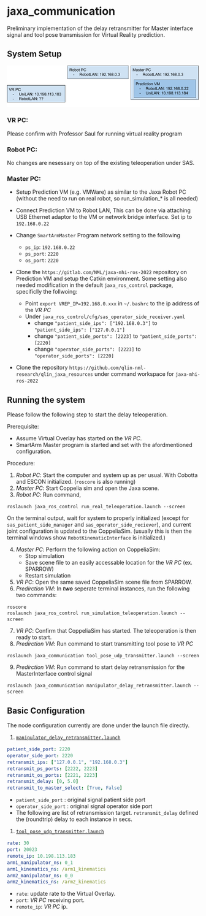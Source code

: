 # jaxa_communication
Preliminary implementation of the delay retransmitter for Master interface signal and tool pose transmission for Virtual Reality prediction.


## System Setup

![System Setup](../docs/images/delay_teleop_framework.png)

### VR PC: 
Please confirm with Professor Saul for running virtual reality program

### Robot PC: 
No changes are nesessary on top of the existing teleoperation under SAS.

### Master PC:

- Setup Prediction VM (e.g. VMWare) as similar to the Jaxa Robot PC (without the need to run on real robot, so run_simulation_* is all needed)
- Connect Prediction VM to Robot LAN, This can be done via attaching USB Ethernet adaptor to the VM or network bridge interface. Set ip to `192.168.0.22`
- Change `SmartArmMaster` Program network setting to the following
  - `ps_ip`: `192.168.0.22`
  - `ps_port`: `2220`
  - `os_port`: `2220`
- Clone the `https://gitlab.com/NML/jaxa-mhi-ros-2022` repository on Prediction VM and setup the Catkin environment. Some setting also needed modification in the default `jaxa_ros_control` package, specificlly the follwoing:
  - Point `export VREP_IP=192.168.0.xxx` in `~/.bashrc` to the ip address of the *VR PC*
  - Under `jaxa_ros_control/cfg/sas_operator_side_receiver.yaml`
    - change `"patient_side_ips": ["192.168.0.3"]` to `"patient_side_ips": ["127.0.0.1"]`
    - change `"patient_side_ports": [2223]` to `"patient_side_ports": [2220]`
    - change `"operator_side_ports": [2223]` to `"operator_side_ports": [2220]`

- Clone the repository `https://github.com/qlin-nml-research/qlin_jaxa_resources` under command workspace for `jaxa-mhi-ros-2022`


## Running the system

Please follow the following step to start the delay teleoperation.

Prerequisite: 
- Assume Virtual Overlay has started on the *VR PC*.
- SmartArm Master program is started and set with the afordmentioned configuration.

Procedure:
1. *Robot PC*: Start the computer and system up as per usual. With Cobotta and ESCON initialized. (`roscore` is also running)
2. *Master PC*: Start Coppelia sim and open the Jaxa scene.
3. *Robot PC*: Run command,
```shell
roslaunch jaxa_ros_control run_real_teleoperation.launch --screen
```
On the terminal output, wait for system to properly initialized (except for `sas_patient_side_manager` and `sas_operator_side_reciever`), and current joint configuration is updated to the CoppeliaSim. (usually this is then the terminal windows show `RobotKinematicInterface` is initialized.)

4. *Master PC*: Perform the following action on CoppeliaSim:
   - Stop simulation
   - Save scene file to an easily accessable location for the *VR PC* (ex. SPARROW)
   - Restart simulation
5. *VR PC*: Open the same saved CoppeliaSim scene file from SPARROW.
6. *Predirction VM*: In ***two*** seperate terminal instances, run the following two commands:

```shell
roscore
roslaunch jaxa_ros_control run_simulation_teleoperation.launch --screen
```

7. *VR PC*: Confirm that CoppeliaSim has started. The teleoperation is then ready to start.
8. *Predirction VM*: Run command to start transmitting tool pose to *VR PC*

```shell
roslaunch jaxa_communication tool_pose_udp_transmitter.launch --screen
```

9. *Predirction VM*: Run command to start delay retransmission for the MasterInterface control signal

```shell
roslaunch jaxa_communication manipulator_delay_retransmitter.launch --screen
```



## Basic Configuration

The node configuration currently are done under the launch file directly.

1. [`manipulator_delay_retransmitter.launch`](launch/manipulator_delay_retransmitter.launch) 

```yaml
patient_side_port: 2220
operator_side_port: 2220
retransmit_ips: ["127.0.0.1", "192.168.0.3"]
retransmit_ps_ports: [2222, 2223]
retransmit_os_ports: [2221, 2223]
retransmit_delay: [0, 5.0]
retransmit_to_master_select: [True, False]
```

- `patient_side_port` : original signal patient side port
- `operator_side_port` : original signal operator side port
- The following are list of retransmission target. `retransmit_delay` defined the (roundtrip) delay to each instance in secs.

1. [`tool_pose_udp_transmitter.launch`](launch/tool_pose_udp_transmitter.launch)

```yaml
rate: 30
port: 20023
remote_ip: 10.198.113.183
arm1_manipulator_ns: 0_1
arm1_kinematics_ns: /arm1_kinematics
arm2_manipulator_ns: 0_0
arm2_kinematics_ns: /arm2_kinematics
```

- `rate`: update rate to the Virtual Overlay.
- `port`: *VR PC* receiving port.
- `remote_ip`: *VR PC* ip.

